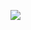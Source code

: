 ![](http://www.plantuml.com/plantuml/proxy?cache=no&src=https://raw.githubusercontent.com/oleksandrblazhko/ai204-belobrov/laboratory-work-7/2-SoftwareDesign/2.7-PlantUML/UML-Deployment.puml)

